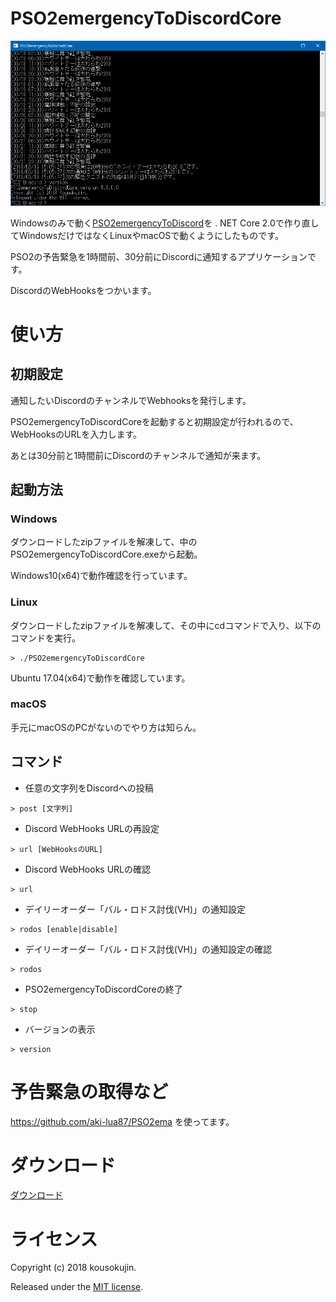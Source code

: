 # PSO2emergencyToDiscordCore
![screenshot](https://raw.githubusercontent.com/kousokujin/PSO2emergencyToDiscordCore/master/screenshot.png)

Windowsのみで動く[PSO2emergencyToDiscord](https://github.com/kousokujin/PSO2emergencyToDiscord)を . NET Core 2.0で作り直してWindowsだけではなくLinuxやmacOSで動くようにしたものです。

PSO2の予告緊急を1時間前、30分前にDiscordに通知するアプリケーションです。

DiscordのWebHooksをつかいます。

# 使い方
## 初期設定
通知したいDiscordのチャンネルでWebhooksを発行します。

PSO2emergencyToDiscordCoreを起動すると初期設定が行われるので、WebHooksのURLを入力します。

あとは30分前と1時間前にDiscordのチャンネルで通知が来ます。

## 起動方法
### Windows

ダウンロードしたzipファイルを解凍して、中のPSO2emergencyToDiscordCore.exeから起動。

Windows10(x64)で動作確認を行っています。

### Linux

ダウンロードしたzipファイルを解凍して、その中にcdコマンドで入り、以下のコマンドを実行。
```Shell
> ./PSO2emergencyToDiscordCore
```

Ubuntu 17.04(x64)で動作を確認しています。


### macOS

手元にmacOSのPCがないのでやり方は知らん。

## コマンド
* 任意の文字列をDiscordへの投稿
```Shell
> post [文字列]
```

* Discord WebHooks URLの再設定
```Shell
> url [WebHooksのURL]
```

* Discord WebHooks URLの確認
```Shell
> url
```

* デイリーオーダー「バル・ロドス討伐(VH)」の通知設定
```Shell
> rodos [enable|disable]
```

* デイリーオーダー「バル・ロドス討伐(VH)」の通知設定の確認
```Shell
> rodos
```

* PSO2emergencyToDiscordCoreの終了
```Shell
> stop
```

* バージョンの表示
```Shell
> version
```
# 予告緊急の取得など
https://github.com/aki-lua87/PSO2ema
を使ってます。

# ダウンロード
[ダウンロード]()

# ライセンス
Copyright (c) 2018 kousokujin.

Released under the [MIT license][].

[MIT license]:http://opensource.org/licenses/mit-license.php "MIT license"